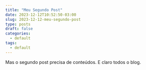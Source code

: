 ```yaml
---
title: "Meu Segundo Post"
date: 2023-12-12T10:52:50-03:00
slug: 2023-12-12-meu-segundo-post
type: posts
draft: false
categories:
  - default
tags:
  - default
---
```


Mas o segundo post precisa de conteúdos. E claro todos o blog.